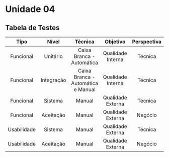 # Unidade 04

## Tabela de Testes

|     Tipo    |    Nível   |               Técnica              |      Objetivo     | Perspectiva |
|:-----------:|:----------:|:----------------------------------:|:-----------------:|:-----------:|
|  Funcional  |  Unitário  |      Caixa Branca - Automática     | Qualidade Interna |   Técnica   |
|  Funcional  | Integração | Caixa Branca - Automática e Manual | Qualidade Interna |   Técnica   |
|  Funcional  |   Sistema  |               Manual               | Qualidade Externa |   Técnica   |
|  Funcional  |  Aceitação |               Manual               | Qualidade Externa |   Negócio   |
| Usabilidade |   Sistema  |               Manual               | Qualidade Externa |   Técnica   |
| Usabilidade |  Aceitação |               Manual               | Qualidade Externa |   Negócio   |